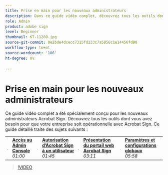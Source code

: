 ```yaml
---
title: Prise en main pour les nouveaux administrateurs
description: Dans ce guide vidéo complet, découvrez tous les outils dont vous avez besoin pour aider votre entreprise à démarrer avec Acrobat Sign
role: Admin
product: adobe sign
level: Beginner
thumbnail: KT-11289.jpg
source-git-commit: 0e2bde4dcecc7315fd233c7a5056c1e14456fd98
workflow-type: tm+mt
source-wordcount: '106'
ht-degree: 0%

---
```


# Prise en main pour les nouveaux administrateurs

Ce guide vidéo complet a été spécialement conçu pour les nouveaux administrateurs Acrobat Sign. Découvrez tous les outils dont vous avez besoin pour que votre entreprise soit opérationnelle avec Acrobat Sign. Ce guide détaillé traite des sujets suivants :

<table style="table-layout:auto">
<tr>
  <td>
    <a href="https://video.tv.adobe.com/v/343565/?autoplay=true&t=60">
      <img alt="Accès au Admin Console" src="../assets/Stepforward_18.png" />
    </a>
  </td>
  <td>
     <a href="https://video.tv.adobe.com/v/343565/?autoplay=true&t=60"><strong>Accès au Admin Console</strong></a>
         <br>
        <em>01:00</em>
    </td>
    <td>
    <a href="https://video.tv.adobe.com/v/343565/?autoplay=true&t=105">
      <img alt="Autorisation d’Acrobat Sign à un utilisateur" src="../assets/Stepforward_18.png" />
    </a>
  </td>
  <td>
     <a href="https://video.tv.adobe.com/v/343565/?autoplay=true&t=105"><strong>Autorisation d’Acrobat Sign à un utilisateur</strong></a>
        <br>
        <em>01:45</em>
    </td>
    <td>
    <a href="https://video.tv.adobe.com/v/343565/?autoplay=true&t=191">
      <img alt="Présentation du portail web Acrobat Sign" src="../assets/Stepforward_18.png" />
    </a>
  </td>
  <td>
     <a href="https://video.tv.adobe.com/v/343565/?autoplay=true&t=191"><strong>Présentation du portail web Acrobat Sign</strong></a>
        <br>
        <em>03:11</em>
    </td>
    <td>
    <a href="https://video.tv.adobe.com/v/343565/?autoplay=true&t=358">
      <img alt="Paramètres et configurations globaux" src="../assets/Stepforward_18.png" />
    </a>
  </td>
  <td>
     <a href="https://video.tv.adobe.com/v/343565/?autoplay=true&t=358"><strong>Paramètres et configurations globaux</strong></a>
        <br>
        <em>05:58</em>
    </td>
  </tr>
  </table>

>[!VIDEO](https://video.tv.adobe.com/v/343565?hidetitle=true)
